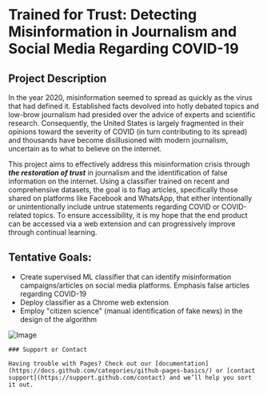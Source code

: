 
# Trained for Trust: Detecting Misinformation in Journalism and Social Media Regarding COVID-19

## Project Description
In the year 2020, misinformation seemed to spread as quickly as the virus that had defined it. Established facts devolved into hotly debated topics and low-brow journalism had presided over the advice of experts and scientific research. Consequently, the United States is largely fragmented in their opinions toward the severity of COVID (in turn contributing to its spread) and thousands have become disillusioned with modern journalism, uncertain as to what to believe on the internet.

This project aims to effectively address this misinformation crisis through ***the restoration of trust*** in journalism and the identification of false information on the internet. Using a classifier trained on recent and comprehensive datasets, the goal is to flag articles, specifically those shared on platforms like Facebook and WhatsApp, that either intentionally or unintentionally include untrue statements regarding COVID or COVID-related topics. To ensure accessibility, it is my hope that the end product can be accessed via a web extension and can progressively improve through continual learning.

## Tentative Goals:
- Create supervised ML classifier that can identify misinformation campaigns/articles on social media platforms. Emphasis false articles regarding COVID-19
- Deploy classifier as a Chrome web extension
- Employ "citizen science" (manual identification of fake news) in the design of the algorithm

![Image](https://ichef.bbci.co.uk/images/ic/400xn/p088bnqx.jpg)
```
### Support or Contact

Having trouble with Pages? Check out our [documentation](https://docs.github.com/categories/github-pages-basics/) or [contact support](https://support.github.com/contact) and we’ll help you sort it out.
